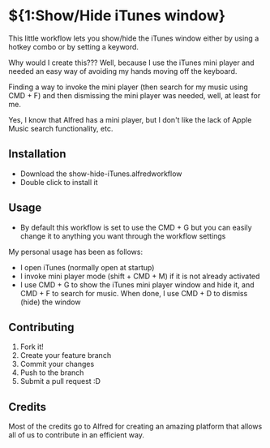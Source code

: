 # ${1:Show/Hide iTunes window}

This little workflow lets you show/hide the iTunes window either by using a hotkey combo or by setting a keyword.

Why would I create this??? Well, because I use the iTunes mini player and needed an easy way of avoiding my hands moving off the keyboard.

Finding a way to invoke the mini player (then search for my music using CMD + F) and then dismissing the mini player was needed, well, at least for me.

Yes, I know that Alfred has a mini player, but I don't like the lack of Apple Music search functionality, etc.

## Installation

* Download the show-hide-iTunes.alfredworkflow
* Double click to install it

## Usage

* By default this workflow is set to use the CMD + G but you can easily change it to anything you want through the workflow settings

My personal usage has been as follows:
* I open iTunes (normally open at startup)
* I invoke mini player mode (shift + CMD + M) if it is not already activated
* I use CMD + G to show the iTunes mini player window and hide it, and CMD + F to search for music. When done, I use CMD + D to dismiss (hide) the window

## Contributing
1. Fork it!
2. Create your feature branch
3. Commit your changes
4. Push to the branch
5. Submit a pull request :D

## Credits

Most of the credits go to Alfred for creating an amazing platform that allows all of us to contribute in an efficient way.
